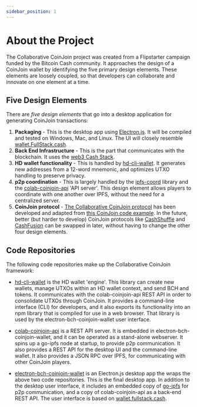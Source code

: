 ```yaml
---
sidebar_position: 1
---
```


# About the Project

The Collaborative CoinJoin project was created from a Flipstarter campaign funded by the Bitcoin Cash community. It approaches the design of a CoinJoin wallet by identifying the five primary design elements. These elements are loosely coupled, so that developers can collaborate and innovate on one element at a time.

## Five Design Elements

There are *five design elements* that go into a desktop application for generating CoinJoin transactions:

1. **Packaging** - This is the desktop app using [Electron.js](https://www.electronjs.org/). It will be compiled and tested on Windows, Mac, and Linux. The UI will closely resemble [wallet.FullStack.cash](https://bchn-wallet.fullstack.cash).
2. **Back End Infrastructure** - This is the part that communicates with the blockchain. It uses the [web3 Cash Stack](https://cashstack.info/).
3. **HD wallet functionality** - This is handled by [hd-cli-wallet](https://github.com/bch-coinjoin/hd-cli-wallet). It generates new addresses from a 12-word mnemonic, and optimizes UTXO handling to preserve privacy.
4. **p2p coordination** - This is largely handled by the [ipfs-coord](https://www.npmjs.com/package/ipfs-coord) library and the [colab-coinjoin-api](https://github.com/bch-coinjoin/colab-coinjoin-api) 'API server'. This design element allows players to coordinate with one another over IPFS, without the need for a centralized server.
5. **CoinJoin protocol** - [The Collaborative CoinJoin protocol](https://github.com/Permissionless-Software-Foundation/specifications/blob/master/ps004-collaborative-coinjoin.md) has been developed and adapted from [this CoinJoin code example](https://github.com/Permissionless-Software-Foundation/psf-js-examples/tree/master/bch-js/bch/applications/collaborate/coinjoin). In the future, better (but harder to develop) CoinJoin protocols like [CashShuffle](https://github.com/cashshuffle/spec) and [CashFusion](https://cashfusion.org/) can be swapped in later, without having to change the other four design elements.

## Code Repositories

The following code repositories make up the Collaborative CoinJoin framework:

- [hd-cli-wallet](https://github.com/bch-coinjoin/hd-cli-wallet) is the HD wallet 'engine'. This library can create new wallets, manage UTXOs within an HD wallet context, and send BCH and tokens. It communicates with the colab-coinjoin-api REST API in order to consolidate UTXOs through CoinJoin. It provides a command-line interface (CLI) for developers, and it also exports its functionality into an npm library that is compiled for use in a web browser. That library is used by the electron-bch-coinjoin-wallet user interface.

- [colab-coinjoin-api](https://github.com/bch-coinjoin/colab-coinjoin-api) is a REST API server. It is embedded in electron-bch-coinjoin-wallet, and it can be operated as a stand-alone webserver. It spins up a go-ipfs node at startup, to provide p2p communication. It also provides a REST API for the desktop UI and the command-line wallet. It also provides a JSON RPC over IPFS, for communicating with other CoinJoin players.

- [electron-bch-coinjoin-wallet](https://github.com/bch-coinjoin/electron-bch-coinjoin-wallet) is an Electron.js desktop app the wraps the above two code repositories. This *is* the final desktop app. In addition to the desktop user interface, it includes an embedded copy of [go-ipfs](https://ipfs.io) for p2p communication, and a copy of colab-coinjoin-api as a back-end REST API. The user interface is based on [wallet.fullstack.cash](https://bchn-wallet.fullstack.cash).
